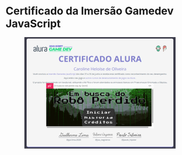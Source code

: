 # Certificado da Imersão Gamedev JavaScript

<div align="center">
<img src="./assets/certificado.png" alt="certificado" width="80%">
</div>
